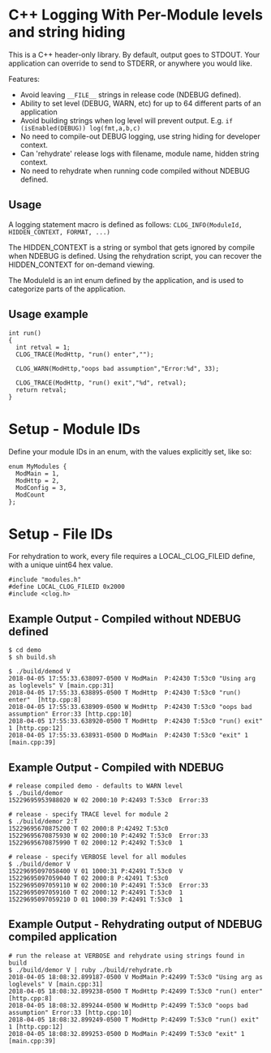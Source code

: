 # C++ Logging With Per-Module levels and string hiding

This is a C++ header-only library.  By default, output goes to STDOUT.
Your application can override to send to STDERR, or anywhere you would like.

Features:
 - Avoid leaving `__FILE__` strings in release code (NDEBUG defined).
 - Ability to set level (DEBUG, WARN, etc) for up to 64 different parts of an application
 - Avoid building strings when log level will prevent output. E.g. `if (isEnabled(DEBUG)) log(fmt,a,b,c)`
 - No need to compile-out DEBUG logging, use string hiding for developer context.
 - Can 'rehydrate' release logs with filename, module name, hidden string context.
 - No need to rehydrate when running code compiled without NDEBUG defined.


## Usage
A logging statement macro is defined as follows:
`CLOG_INFO(ModuleId, HIDDEN_CONTEXT, FORMAT, ...)`

The HIDDEN_CONTEXT is a string or symbol that gets ignored by compile when NDEBUG is defined.  Using the rehydration script, you can recover the HIDDEN_CONTEXT for on-demand viewing.

The ModuleId is an int enum defined by the application, and is used to categorize parts of the application.

## Usage example
```
int run()
{
  int retval = 1;
  CLOG_TRACE(ModHttp, "run() enter","");

  CLOG_WARN(ModHttp,"oops bad assumption","Error:%d", 33);

  CLOG_TRACE(ModHttp, "run() exit","%d", retval);
  return retval;
}
```

# Setup - Module IDs
Define your module IDs in an enum, with the values explicitly set, like so:
```
enum MyModules {
  ModMain = 1,
  ModHttp = 2,
  ModConfig = 3,
  ModCount
};
```

# Setup - File IDs
For rehydration to work, every file requires a LOCAL_CLOG_FILEID define, with a unique uint64 hex value.
```
#include "modules.h"
#define LOCAL_CLOG_FILEID 0x2000
#include <clog.h>
```


## Example Output - Compiled without NDEBUG defined

```
$ cd demo
$ sh build.sh

$ ./build/demod V
2018-04-05 17:55:33.638097-0500 V ModMain  P:42430 T:53c0 "Using arg as loglevels" V [main.cpp:31]
2018-04-05 17:55:33.638895-0500 T ModHttp  P:42430 T:53c0 "run() enter"  [http.cpp:8]
2018-04-05 17:55:33.638909-0500 W ModHttp  P:42430 T:53c0 "oops bad assumption" Error:33 [http.cpp:10]
2018-04-05 17:55:33.638920-0500 T ModHttp  P:42430 T:53c0 "run() exit" 1 [http.cpp:12]
2018-04-05 17:55:33.638931-0500 D ModMain  P:42430 T:53c0 "exit" 1 [main.cpp:39]
```
## Example Output - Compiled with NDEBUG
```
# release compiled demo - defaults to WARN level
$ ./build/demor
15229695953988020 W 02 2000:10 P:42493 T:53c0  Error:33

# release - specify TRACE level for module 2
$ ./build/demor 2:T
15229695670875200 T 02 2000:8 P:42492 T:53c0  
15229695670875930 W 02 2000:10 P:42492 T:53c0  Error:33
15229695670875990 T 02 2000:12 P:42492 T:53c0  1

# release - specify VERBOSE level for all modules
$ ./build/demor V
15229695097058400 V 01 1000:31 P:42491 T:53c0  V
15229695097059040 T 02 2000:8 P:42491 T:53c0  
15229695097059110 W 02 2000:10 P:42491 T:53c0  Error:33
15229695097059160 T 02 2000:12 P:42491 T:53c0  1
15229695097059210 D 01 1000:39 P:42491 T:53c0  1
```

## Example Output - Rehydrating output of NDEBUG compiled application
```
# run the release at VERBOSE and rehydrate using strings found in build
$ ./build/demor V | ruby ./build/rehydrate.rb
2018-04-05 18:08:32.899187-0500 V ModMain P:42499 T:53c0 "Using arg as loglevels" V [main.cpp:31]
2018-04-05 18:08:32.899238-0500 T ModHttp P:42499 T:53c0 "run() enter"  [http.cpp:8]
2018-04-05 18:08:32.899244-0500 W ModHttp P:42499 T:53c0 "oops bad assumption" Error:33 [http.cpp:10]
2018-04-05 18:08:32.899249-0500 T ModHttp P:42499 T:53c0 "run() exit" 1 [http.cpp:12]
2018-04-05 18:08:32.899253-0500 D ModMain P:42499 T:53c0 "exit" 1 [main.cpp:39]
```
